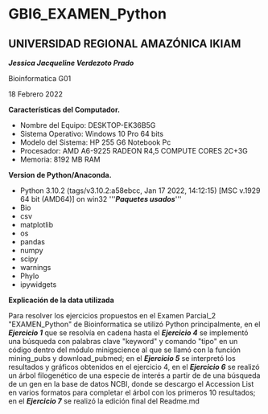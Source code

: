 # GBI6_EXAMEN_Python
 ## UNIVERSIDAD REGIONAL AMAZÓNICA IKIAM 
***Jessica Jacqueline Verdezoto Prado***

Bioinformatica G01

 18 Febrero 2022

**Características del Computador.**
- Nombre del Equipo: DESKTOP-EK36B5G
- Sistema Operativo: Windows 10 Pro 64 bits
- Modelo del Sistema: HP 255 G6 Notebook Pc
- Procesador: AMD A6-9225 RADEON R4,5 COMPUTE CORES 2C+3G
- Memoria: 8192 MB RAM

**Version de Python/Anaconda.** 
- Python 3.10.2 (tags/v3.10.2:a58ebcc, Jan 17 2022, 14:12:15) [MSC v.1929 64 bit (AMD64)] on win32
'''***Paquetes usados***'''
- Bio 
- csv
- matplotlib
- os
- pandas
- numpy
- scipy
- warnings
- Phylo
- ipywidgets

**Explicación de la data utilizada**
 
 Para resolver los ejercicios propuestos en el Examen Parcial_2 "EXAMEN_Python" de Bioinformatica se utilizó Python principalmente, en el ***Ejercicio 1*** que se resolvía en cadena hasta el  ***Ejercicio 4*** se implementó una búsqueda con palabras clave "keyword" y comando "tipo" en un código dentro del módulo minigscience al que se llamó con la función mining_pubs y download_pubmed; en el ***Ejercicio 5*** se interpretó los resultados y gráficos obtenidos en el ejercicio 4, en el ***Ejercicio 6*** se realizó un árbol filogenético de una especie de interés a partir de de una búsqueda de un gen en la base de datos NCBI, donde se descargo el Accession List en varios formatos para completar el árbol con los primeros 10 resultados; en el ***Ejercicio 7*** se realizó la edición final del Readme.md


